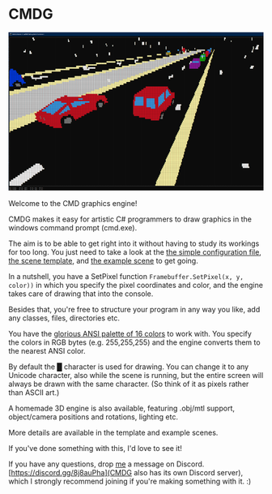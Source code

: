 # CMDG

![cover image](https://github.com/Byproduct/CMDG/blob/main/cover_image_small.png)

Welcome to the CMD graphics engine!

CMDG makes it easy for artistic C# programmers to draw graphics in the windows command prompt (cmd.exe). 

The aim is to be able to get right into it without having to study its workings for too long. You just need to take a look at the [the simple configuration file](https://github.com/Byproduct/CMDG/blob/main/CMDG/Config.cs), [the scene template](https://github.com/Byproduct/CMDG/blob/main/CMDG/Scenes/SceneTemplate.cs), and [the example scene](https://github.com/Byproduct/CMDG/blob/main/CMDG/Scenes/Example2D.cs) to get going.

In a nutshell, you have a SetPixel function
`Framebuffer.SetPixel(x, y, color))`
in which you specify the pixel coordinates and color, and the engine takes care of drawing that into the console. 

Besides that, you're free to structure your program in any way you like, add any classes, files, directories etc.

You have the [glorious ANSI palette of 16 colors](https://github.com/Byproduct/CMDG/blob/main/CMDG/Help/palette.png) to work with. You specify the colors in RGB bytes (e.g. 255,255,255) and the engine converts them to the nearest ANSI color.

By default the █ character is used for drawing. You can change it to any Unicode character, also while the scene is running, but the entire screen will always be drawn with the same character. (So think of it as pixels rather than ASCII art.)

A homemade 3D engine is also available, featuring .obj/mtl support, object/camera positions and rotations, lighting etc.  

More details are available in the template and example scenes.

If you've done something with this, I'd love to see it!

If you have any questions, drop [me](http://discordapp.com/users/244907716231954442) a message on Discord. [https://discord.gg/8j8auPha](CMDG also has its own Discord server), which I strongly recommend joining if you're making something with it. :)
